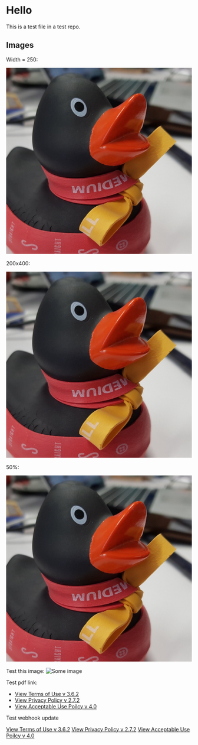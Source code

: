 # Hello

This is a test file in a test repo.

## Images

Width = 250:

![Ducky](docs/ducky_square_1.jpeg ':size=250')

200x400:

![Ducky 1](docs/ducky_square_1.jpeg ':size=200x400')

50%:

![Ducky 1](docs/ducky_square_1.jpeg ':size=50%')

Test this image:
![Some image](https://github.com/GovTechSG/developer.gov.sg/raw/master/assets/img/2%20Code%20Snap.png)

Test pdf link:
- [View Terms of Use v 3.6.2](/terms-of-use.pdf ':target=_blank') 
- [View Privacy Policy v 2.7.2](/privacy-policy-v-2.7.2.pdf ':target=_blank') 
- [View Acceptable Use Poilcy v 4.0](/mdm-aup-v4.0.pdf ':target=_blank') 

Test webhook update

<a href="terms-of-use.pdf" target="_blank">View Terms of Use v 3.6.2</a>
<a href="privacy-policy-v-2.7.2.pdf" target="_blank">View Privacy Policy v 2.7.2</a>
<a href="mdm-aup-v4.0.pdf " target="_blank">View Acceptable Use Poilcy v 4.0</a>